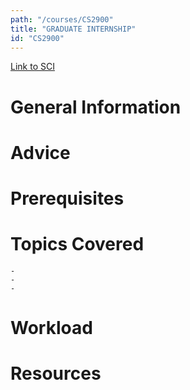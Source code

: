 ```yaml
---
path: "/courses/CS2900"
title: "GRADUATE INTERNSHIP"
id: "CS2900"
---
```


[Link to SCI]("http://courses.sci.pitt.edu/courses/courses/view/CS-2900")

# General Information

# Advice

# Prerequisites

<!-- PREREQ_REPLACEMENT (Do not remove) -->

<!-- END PREREQ_REPLACEMENT (Do not remove) -->

# Topics Covered

    -
    -
    -

# Workload

<!-- TESTIMONIALS
# Testimonials
This gets replaced with Gatsby, its
data comes from Google Sheets for easier
editing!
-->

# Resources
